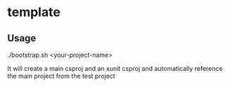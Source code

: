 # template

## Usage
./bootstrap.sh \<your-project-name>

It will create a main csproj and an xunit csproj and automatically reference the main project from the test project